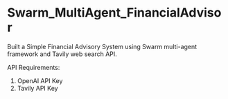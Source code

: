 # Swarm_MultiAgent_FinancialAdvisor
Built a Simple Financial Advisory System using Swarm multi-agent framework and Tavily web search API.

API Requirements:
1. OpenAI API Key
2. Tavily API Key 
